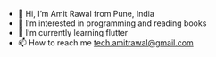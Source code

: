 - 👋 Hi, I’m Amit Rawal from Pune, India
- 👀 I’m interested in programming and reading books 
- 🌱 I’m currently learning flutter
- 📫 How to reach me tech.amitrawal@gmail.com

<!---
rawal-amit/rawal-amit is a ✨ special ✨ repository because its `README.md` (this file) appears on your GitHub profile.
You can click the Preview link to take a look at your changes.
--->
